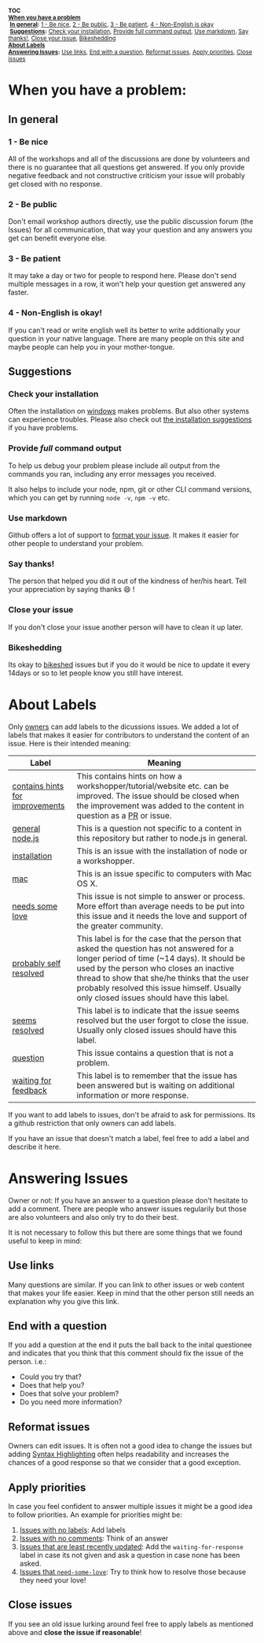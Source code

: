 <sub>
<b>TOC</b><br/>
<b><a href="#when-you-have-a-problem">When you have a problem</a><br/></b>
&nbsp;<b><a href="#in-general">In general</a>:</b> <a href="#1---be-nice">1 - Be nice</a>, <a href="#2---be-public">2 - Be public</a>, <a href="#3---be-patient">3 - Be patient</a>, <a href="#4---non-english-is-okay">4 - Non-English is okay</a><br/>
&nbsp;<b><a href="#suggestions">Suggestions</a>:</b> <a href="#check-your-installation">Check your installation</a>, <a href="#provide-full-command-output">Provide full command output</a>, <a href="#use-markdown">Use markdown</a>, <a href="#say-thanks">Say thanks!</a>, <a href="#close-your-issue">Close your issue</a>, <a href="#bikeshedding">Bikeshedding</a><br/>
<b><a href="#about-labels">About Labels</a><br/></b>
<b><a href="#answering-issues">Answering Issues</a>:</b> <a href="#use-links">Use links</a>, <a href="#end-with-a-question">End with a question</a>, <a href="#reformat-issues">Reformat issues</a>, <a href="#apply-priorities">Apply priorities</a>, <a href="#close-issues">Close issues</a>
</sub>

# When you have a problem:

## In general

### 1 - Be nice

All of the workshops and all of the discussions are done by volunteers and there is no guarantee that all questions get answered. If you only provide negative feedback and not constructive criticism your issue will probably get closed with no response.

### 2 - Be public

Don't email workshop authors directly, use the public discussion forum (the Issues) for all communication, that way your question and any answers you get can benefit everyone else.

### 3 - Be patient

It may take a day or two for people to respond here. Please don't send multiple messages in a row, it won't help your question get answered any faster.

### 4 - Non-English is okay!

If you can't read or write english well its better to write additionally your question in your native language. There are many people on this site and maybe people can help you in your mother-tongue.

## Suggestions

### Check your installation

Often the installation on [windows](https://github.com/nodeschool/discussions/issues?q=is%3Aissue+label%3Awindows+) makes problems. But also other systems can experience troubles. Please also check out [the installation suggestions](https://github.com/nodeschool/discussions/wiki/Installation-suggestions) if you have problems.

### Provide *full* command output

To help us debug your problem please include all output from the commands you ran, including any error messages you received.

It also helps to include your node, npm, git or other CLI command versions, which you can get by running `node -v`, `npm -v` etc.

### Use markdown

Github offers a lot of support to [format your issue](https://help.github.com/articles/github-flavored-markdown/). It makes it easier for other people to understand your problem.

### Say thanks!

The person that helped you did it out of the kindness of her/his heart. Tell your appreciation by saying thanks :smile: !

### Close your issue

If you don't close your issue another person will have to clean it up later.

### Bikeshedding

Its okay to [bikeshed](http://en.wiktionary.org/wiki/bikeshedding) issues but if you do it would be nice to update it every 14days or so to let people know you still have interest.

# About Labels

Only [owners](https://github.com/orgs/nodeschool/teams/owners) can add labels to the dicussions issues. We added a lot of labels that makes it easier for contributors to understand the content of an issue. Here is their intended meaning:

| Label | Meaning |
| ----- | ------- |
| [contains hints for improvements](https://github.com/nodeschool/discussions/issues?q=is%3Aissue+is%3Aopen+label%3Acontains-hint-for-improvement) | This contains hints on how a workshopper/tutorial/website etc. can be improved. The issue should be closed when the improvement was added to the content in question as a [PR](https://help.github.com/articles/using-pull-requests/) or issue. |
| [general node.js](https://github.com/nodeschool/discussions/issues?q=is%3Aissue+is%3Aopen+label%3Ageneral-node.js) | This is a question not specific to a content in this repository but rather to node.js in general. |
| [installation](https://github.com/nodeschool/discussions/issues?q=is%3Aissue+is%3Aopen+label%3Ainstallation) | This is an issue with the installation of node or a workshopper. |
| [mac](https://github.com/nodeschool/discussions/issues?q=is%3Aissue+is%3Aopen+label%3Amac) | This is an issue specific to computers with Mac OS X. |
| [needs some love](https://github.com/nodeschool/discussions/issues?q=is%3Aissue+is%3Aopen+label%3Aneeds-some-love+) | This issue is not simple to answer or process. More effort than average needs to be put into this issue and it needs the love and support of the greater community. | 
| [probably self resolved](https://github.com/nodeschool/discussions/issues?q=is%3Aissue+is%3Aclosed+label%3Aprobably-self-resolved) | This label is for the case that the person that asked the question has not answered for a longer period of time (~14 days). It should be used by the person who closes an inactive thread to show that she/he thinks that the user probably resolved this issue himself. Usually only closed issues should have this label. |
| [seems resolved](https://github.com/nodeschool/discussions/issues?q=is%3Aissue+is%3Aclosed+label%3Aseems-resolved) | This label is to indicate that the issue seems resolved but the user forgot to close the issue. Usually only closed issues should have this label. |
| [question](https://github.com/nodeschool/discussions/issues?q=is%3Aissue+label%3Aquestion+is%3Aopen) | This issue contains a question that is not a problem. |
| [waiting for feedback](https://github.com/nodeschool/discussions/issues?q=is%3Aissue+is%3Aopen+label%3Awaiting-for-feedback) | This label is to remember that the issue has been answered but is waiting on additional information or more response. |

If you want to add labels to issues, don't be afraid to ask for permissions. Its a github restriction that only owners can add labels.

If you have an issue that doesn't match a label, feel free to add a label and describe it here.

# Answering Issues

Owner or not: If you have an answer to a question please don't hesitate to add a comment. There are people who answer issues regularily but those are also volunteers and also only try to do their best.

It is not necessary to follow this but there are some things that we found useful to keep in mind:

## Use links

Many questions are similar. If you can link to other issues or web content that makes your life easier. Keep in mind that the other person still needs an explanation why you give this link.

## End with a question

If you add a question at the end it puts the ball back to the inital questionee and indicates that you think that this comment should fix the issue of the person. i.e.:

 - Could you try that?
 - Does that help you?
 - Does that solve your problem?
 - Do you need more information?

## Reformat issues

Owners can edit issues. It is often not a good idea to change the issues but adding [Syntax Highlighting](https://help.github.com/articles/github-flavored-markdown/#syntax-highlighting) often helps readability and increases the chances of a good response so that we consider that a good exception.

## Apply priorities

In case you feel confident to answer multiple issues it might be a good idea to follow priorities. An example for priorities might be:

1. [Issues with no labels](https://github.com/nodeschool/discussions/issues?q=is%3Aissue+is%3Aopen++labels+): Add labels
2. [Issues with no comments](https://github.com/nodeschool/discussions/issues?q=is%3Aopen+is%3Aissue+comments%3A0+): Think of an answer
3. [Issues that are least recently updated](https://github.com/nodeschool/discussions/issues?q=is%3Aissue+is%3Aopen+no%3Alabels): Add the `waiting-for-response` label in case its not given and ask a question in case none has been asked.
4. [Issues that `need-some-love`](https://github.com/nodeschool/discussions/issues?q=is%3Aopen+is%3Aissue+label%3Aneeds-some-love): Try to think how to resolve those because they need your love!

## Close issues

If you see an old issue lurking around feel free to apply labels as mentioned above and **close the issue if reasonable**!
